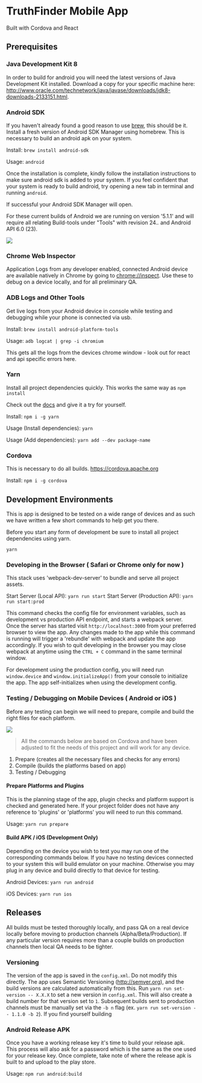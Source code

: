 # TruthFinder Mobile App

Built with Cordova and React

## Prerequisites

### Java Development Kit 8
In order to build for android you will need the latest versions of Java Development Kit installed. Download a copy for your specific machine here: http://www.oracle.com/technetwork/java/javase/downloads/jdk8-downloads-2133151.html.

### Android SDK
If you haven't already found a good reason to use [brew](http://brew.sh/), this should be it. Install a fresh version of Android SDK Manager using homebrew. This is necessary to build an android apk on your system.

Install: `brew install android-sdk`

Usage: `android`

Once the installation is complete, kindly follow the installation instructions to make sure android sdk is added to your system. If you feel confident that your system is ready to build android, try opening a new tab in terminal and running `android`.

If successful your Android SDK Manager will open.

For these current builds of Android we are running on version '5.1.1' and will require all relating Build-tools under "Tools" with revision 24.*.* and Android API 6.0 (23).

![](https://dl.dropboxusercontent.com/u/12648103/Screen%20Shot%202016-11-02%20at%205.13.50%20PM.png)

### Chrome Web Inspector
Application Logs from any developer enabled, connected Android device are available natively in Chrome by going to [chrome://inspect](chrome://inspect). Use these to debug on a device locally, and for all preliminary QA.

### ADB Logs and Other Tools
Get live logs from your Android device in console while testing and debugging while your phone is connected via usb.

Install: `brew install android-platform-tools`

Usage: `adb logcat | grep -i chromium`

This gets all the logs from the devices chrome window - look out for react and api specific errors here.

### Yarn
Install all project dependencies quickly. This works the same way as `npm install`

Check out the [docs](https://yarnpkg.com/) and give it a try for yourself.

Install: `npm i -g yarn`

Usage (Install dependencies): `yarn`

Usage (Add dependencies): `yarn add --dev package-name`

### Cordova
This is necessary to do all builds. https://cordova.apache.org

Install: `npm i -g cordova`

## Development Environments
This is app is designed to be tested on a wide range of devices and as such we have written a few short commands to help get you there.

Before you start any form of development be sure to install all project dependencies using yarn.

`yarn`

### Developing in the Browser ( Safari or Chrome only for now )
This stack uses 'webpack-dev-server' to bundle and serve all project assets.

Start Server (Local API): `yarn run start`
Start Server (Production API): `yarn run start:prod`

This command checks the config file for environment variables, such as development vs production API endpoint, and starts a webpack server. Once the server has started visit `http://localhost:3000` from your preferred browser to view the app. Any changes made to the app while this command is running will trigger a 'rebundle' with webpack and update the app accordingly. If you wish to quit developing in the browser you may close webpack at anytime using the `CTRL + C` command in the same terminal window.

For development using the production config, you will need run `window.device` and `window.initializeApp()` from your console to initialize the app. The app self-initializes when using the development config.

### Testing / Debugging on Mobile Devices ( Android or iOS )
Before any testing can begin we will need to prepare, compile and build the right files for each platform.

![](https://dl.dropboxusercontent.com/u/12648103/process.png)

> All the commands below are based on Cordova and have been adjusted to fit the needs of this project and will work for any device.

1. Prepare (creates all the necessary files and checks for any errors)
2. Compile (builds the platforms based on app)
3. Testing / Debugging

#### Prepare Platforms and Plugins
This is the planning stage of the app, plugin checks and platform support is checked and generated here. If your project folder does not have any reference to 'plugins' or 'platforms' you will need to run this command.

Usage: `yarn run prepare`

#### Build APK / iOS (Development Only)
Depending on the device you wish to test you may run one of the corresponding commands below. If you have no testing devices connected to your system this will build emulator on your machine. Otherwise you may plug in any device and build directly to that device for testing.

Android Devices: `yarn run android`

iOS Devices: `yarn run ios`


## Releases
All builds must be tested thoroughly locally, and pass QA on a real device locally before moving to production channels (Alpha/Beta/Production). If any particular version requires more than a couple builds on production channels then local QA needs to be tighter.

### Versioning
The version of the app is saved in the `config.xml`. Do not modify this directly. The app uses Semantic Versioning (http://semver.org), and the build versions are calculated automatically from this. Run `yarn run set-version -- X.X.X` to set a new version in `config.xml`. This will also create a build number for that version set to `1`. Subsequent builds sent to production channels must be manually set via the `-b n` flag (ex. `yarn run set-version -- 1.1.0 -b 2`). If you find yourself building


### Android Release APK
Once you have a working release key it's time to build your release apk. This process will also ask for a password which is the same as the one used for your release key. Once complete, take note of where the release apk is built to and upload to the play store.

Usage: `npm run android:build`
